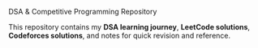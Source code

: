 DSA & Competitive Programming Repository

This repository contains my **DSA learning journey**, **LeetCode solutions**, **Codeforces solutions**, and notes for quick revision and reference.  


